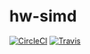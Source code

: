 # hw-simd
[![CircleCI](https://circleci.com/gh/haskell-works/hw-simd.svg?style=svg)](https://circleci.com/gh/haskell-works/hw-simd)
[![Travis](https://travis-ci.org/haskell-works/hw-simd.svg?branch=master)](https://travis-ci.org/haskell-works/hw-simd)
